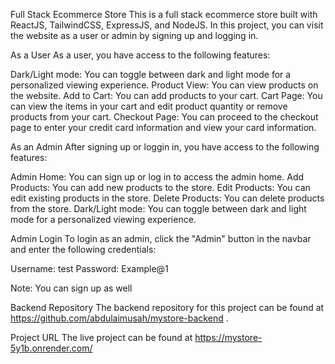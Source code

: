Full Stack Ecommerce Store
This is a full stack ecommerce store built with ReactJS, TailwindCSS, ExpressJS, and NodeJS. In this project, you can visit the website as a user or admin by signing up and logging in.

As a User
As a user, you have access to the following features:

Dark/Light mode: You can toggle between dark and light mode for a personalized viewing experience.
Product View: You can view products on the website.
Add to Cart: You can add products to your cart.
Cart Page: You can view the items in your cart and edit product quantity or remove products from your cart.
Checkout Page: You can proceed to the checkout page to enter your credit card information and view your card information.


As an Admin
After signing up or loggin in, you have access to the following features:


Admin Home: You can sign up or log in to access the admin home.
Add Products: You can add new products to the store.
Edit Products: You can edit existing products in the store.
Delete Products: You can delete products from the store.
Dark/Light mode: You can toggle between dark and light mode for a personalized viewing experience.


Admin Login
To login as an admin, click the "Admin" button in the navbar and enter the following credentials:

Username: test
Password: Example@1

Note: You can sign up as well

Backend Repository
The backend repository for this project can be found at https://github.com/abdulaimusah/mystore-backend .

Project URL
The live project can be found at https://mystore-5y1b.onrender.com/